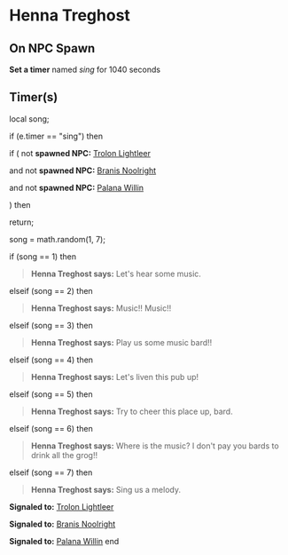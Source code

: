 # Henna Treghost
## On NPC Spawn

**Set a timer** named *sing* for 1040 seconds
## Timer(s)

local song;



if (e.timer == "sing") then




if ( not **spawned NPC:**  [Trolon Lightleer](/npc/10141)





and not **spawned NPC:**  [Branis Noolright](/npc/10158)





and not **spawned NPC:**  [Palana Willin](/npc/10165)




) then





return;




song = math.random(1, 7);


if (song == 1) then



>**Henna Treghost says:** Let's hear some music.


elseif (song == 2) then



>**Henna Treghost says:** Music!! Music!!


elseif (song == 3) then



>**Henna Treghost says:** Play us some music bard!!


elseif (song == 4) then



>**Henna Treghost says:** Let's liven this pub up!


elseif (song == 5) then



>**Henna Treghost says:** Try to cheer this place up, bard.


elseif (song == 6) then



>**Henna Treghost says:** Where is the music? I don't pay you bards to drink all the grog!!


elseif (song == 7) then



>**Henna Treghost says:** Sing us a melody.









**Signaled to:**  [Trolon Lightleer](/npc/10141)


**Signaled to:**  [Branis Noolright](/npc/10158)


**Signaled to:**  [Palana Willin](/npc/10165)
end
